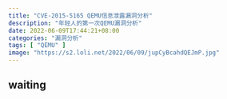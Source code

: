 ```yaml
---
title: "CVE-2015-5165 QEMU信息泄露漏洞分析"
description: "年轻人的第一次QEMU漏洞分析"
date: 2022-06-09T17:44:21+08:00
categories: "漏洞分析"
tags: [ "QEMU" ]
image: "https://s2.loli.net/2022/06/09/jupCyBcahdQEJmP.jpg"
---
```




## waiting

